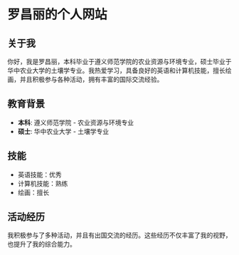 # 罗昌丽的个人网站

## 关于我

你好，我是罗昌丽，本科毕业于遵义师范学院的农业资源与环境专业，硕士毕业于华中农业大学的土壤学专业。我热爱学习，具备良好的英语和计算机技能，擅长绘画，并且积极参与各种活动，拥有丰富的国际交流经验。

## 教育背景

- **本科**: 遵义师范学院 - 农业资源与环境专业
- **硕士**: 华中农业大学 - 土壤学专业

## 技能

- 英语技能：优秀
- 计算机技能：熟练
- 绘画：擅长

## 活动经历

我积极参与了多种活动，并且有出国交流的经历。这些经历不仅丰富了我的视野，也提升了我的综合能力。
